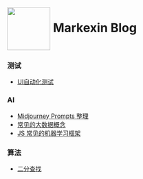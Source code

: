 <h1>
  <img style="vertical-align: middle;" src="https://github.com/markexin/markexin.github.io/assets/18322323/75cea8fd-bf25-4fb6-a67b-78bf0ad4a40f" width="100" height="100" />
  Markexin Blog
</h1>

<h3>测试</h3>

- [UI自动化测试](https://github.com/markexin/markexin.github.io/issues/1)

<h3>AI</h3>

- [Midjourney Prompts 整理](https://github.com/markexin/markexin.github.io/issues/2)
- [常见的大数据概念](https://github.com/markexin/markexin.github.io/issues/4)
- [JS 常见的机器学习框架](https://github.com/markexin/markexin.github.io/issues/5)

<h3>算法</h3>

- [二分查找](https://github.com/markexin/markexin.github.io/issues/3)

